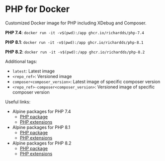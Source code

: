 # PHP for Docker

Customized Docker image for PHP including XDebug and Composer.

**PHP 7.4**: `docker run -it -v$(pwd):/app ghcr.io/richardds/php-7.4`

**PHP 8.1**: `docker run -it -v$(pwd):/app ghcr.io/richardds/php-8.1`

**PHP 8.2**: `docker run -it -v$(pwd):/app ghcr.io/richardds/php-8.2`

Additional tags:
- `latest`: Latest image
- `<repo_ref>`: Versioned image
- `composer<composer_version>`: Latest image of specific composer version
- `<repo_ref>-composer<composer_version>`: Versioned image of specific composer version

Useful links:
- Alpine packages for PHP 7.4
  - [PHP package](https://pkgs.alpinelinux.org/package/v3.15/community/x86_64/php7)
  - [PHP extensions](https://pkgs.alpinelinux.org/packages?name=php7-*&branch=v3.15&repo=&arch=x86_64&maintainer=)
- Alpine packages for PHP 8.1
  - [PHP package](https://pkgs.alpinelinux.org/package/v3.17/community/x86_64/php81)
  - [PHP extensions](https://pkgs.alpinelinux.org/packages?name=php81-*&branch=v3.17&repo=&arch=x86_64&maintainer=)
- Alpine packages for PHP 8.2
  - [PHP package](https://pkgs.alpinelinux.org/package/edge/community/x86_64/php82)
  - [PHP extensions](https://pkgs.alpinelinux.org/packages?name=php82-*&branch=edge&repo=&arch=x86_64&maintainer=)
